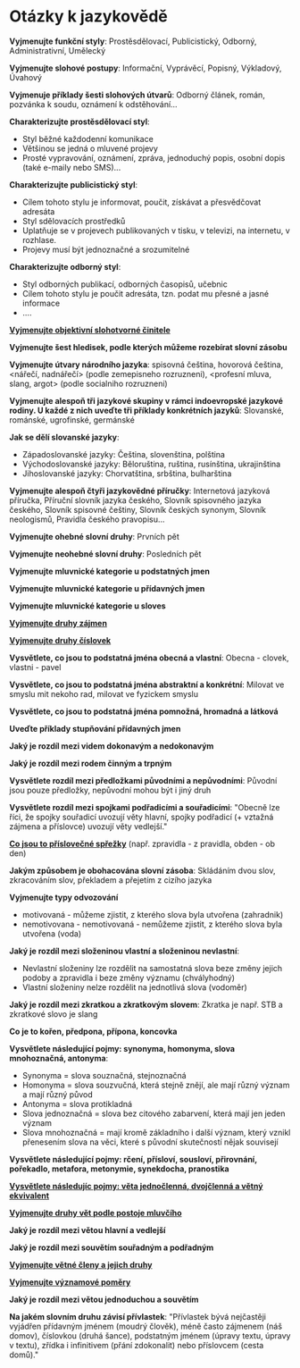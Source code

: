 # Otázky k jazykovědě

__Vyjmenujte funkční styly__: Prostěsdělovací, Publicistický, Odborný, Administrativní, Umělecký  

__Vyjmenujte slohové postupy__: Informační, Vyprávěcí, Popisný, Výkladový, Úvahový  

__Vyjmenuje příklady šesti slohových útvarů__: Odborný článek, román, pozvánka k soudu, oznámení k odstěhování...  

__Charakterizujte prostěsdělovací styl__: 
* Styl běžné každodenní komunikace
* Většinou se jedná o mluvené projevy
* Prosté vypravování, oznámení, zpráva, jednoduchý popis, osobní dopis (také e-maily nebo SMS)...

__Charakterizujte publicistický styl__: 
* Cílem tohoto stylu je informovat, poučit, získávat a přesvědčovat adresáta
* Styl sdělovacích prostředků
* Uplatňuje se v projevech publikovaných v tisku, v televizi, na internetu, v rozhlase.
* Projevy musí být jednoznačné a srozumitelné

__Charakterizujte odborný styl__:
* Styl odborných publikací, odborných časopisů, učebnic
* Cílem tohoto stylu je poučit adresáta, tzn. podat mu přesné a jasné informace
* ....

[__Vyjmenujte objektivní slohotvorné činitele__](https://www.gymmost.cz/sites/default/files/docs/studium/cestina/vejrazka/funkcni_styly.pdf)  

__Vyjmenujte šest hledisek, podle kterých můžeme rozebírat slovní zásobu__  

__Vyjmenujte útvary národního jazyka__: spisovná čeština, hovorová čeština, <nářečí, nadnářečí> (podle zemepisneho rozruzneni), <profesní mluva, slang, argot> (podle socialniho rozruzneni)  

__Vyjmenujte alespoň tři jazykové skupiny v rámci indoevropské jazykové rodiny. U každé z nich uveďte tři příklady konkrétních jazyků__: Slovanské, románské, ugrofinské, germánské  

__Jak se dělí slovanské jazyky__:
* Západoslovanské jazyky: Čeština, slovenština, polština
* Východoslovanské jazyky: Běloruština, ruština, rusínština, ukrajinština
* Jihoslovanské jazyky: Chorvatština, srbština, bulharština

__Vyjmenujte alespoň čtyři jazykovědné příručky__: Internetová jazyková příručka, Příruční slovník jazyka českého, Slovník spisovného jazyka českého, Slovník spisovné češtiny, Slovník českých synonym, Slovník neologismů, Pravidla českého pravopisu...  

__Vyjmenujte ohebné slovní druhy__: Prvních pět  

__Vyjmenujte neohebné slovní druhy__:  Posledních pět  

__Vyjmenujte mluvnické kategorie u podstatných jmen__  

__Vyjmenujte mluvnické kategorie u přídavných jmen__  

__Vyjmenujte mluvnické kategorie u sloves__  

[__Vyjmenujte druhy zájmen__](https://www.pravopisne.cz/2016/11/pravidla-druhy-zajmen/)  

[__Vyjmenujte druhy číslovek__](https://www.pravopisne.cz/2012/02/pravidla-cislovky/)  

__Vysvětlete, co jsou to podstatná jména obecná a vlastní__: Obecna - clovek, vlastni - pavel  

__Vysvětlete, co jsou to podstatná jména abstraktní a konkrétní__: Milovat ve smyslu mit nekoho rad, milovat ve fyzickem smyslu  

__Vysvětlete, co jsou to podstatná jména pomnožná, hromadná a látková__  

__Uveďte příklady stupňování přídavných jmen__  

__Jaký je rozdíl mezi videm dokonavým a nedokonavým__  

__Jaký je rozdíl mezi rodem činným a trpným__  

__Vysvětlete rozdíl mezi předložkami původními a nepůvodními__: Původní jsou pouze předložky, nepůvodní mohou být i jiný druh  

__Vysvětlete rozdíl mezi spojkami podřadicími a souřadicími__: "Obecně lze říci, že spojky souřadicí uvozují věty hlavní, spojky podřadicí (+ vztažná zájmena a příslovce) uvozují věty vedlejší."  

[__Co jsou to příslovečné spřežky__](https://cs.wikipedia.org/wiki/P%C5%99%C3%ADslove%C4%8Dn%C3%A1_sp%C5%99e%C5%BEka) (např. zpravidla - z pravidla, obden - ob den)  

__Jakým způsobem je obohacována slovní zásoba__: Skládáním dvou slov, zkracováním slov, překladem a přejetím z cizího jazyka  

__Vyjmenujte typy odvozování__
* motivovaná - můžeme zjistit, z kterého slova byla utvořena (zahradnik)
* nemotivovana - nemotivovaná - nemůžeme zjistit, z kterého slova byla utvořena (voda)

__Jaký je rozdíl mezi složeninou vlastní a složeninou nevlastní__:
* Nevlastní složeniny lze rozdělit na samostatná slova beze změny jejich podoby a zpravidla i beze změny významu (chvályhodný)
* Vlastní složeniny nelze rozdělit na jednotlivá slova (vodoměr)

__Jaký je rozdíl mezi zkratkou a zkratkovým slovem__: Zkratka je např. STB a zkratkové slovo je slang  

__Co je to kořen, předpona, přípona, koncovka__  

__Vysvětlete následující pojmy: synonyma, homonyma, slova mnohoznačná, antonyma__:
* Synonyma = slova souznačná, stejnoznačná
* Homonyma = slova souzvučná, která stejně znějí, ale mají různý význam a mají různý původ
* Antonyma = slova protikladná
* Slova jednoznačná = slova bez citového zabarvení, která mají jen jeden význam
* Slova mnohoznačná = mají kromě základního i další význam, který vznikl přenesením slova na věci, které s původní skutečností nějak souvisejí

__Vysvětlete následující pojmy: rčení, přísloví, sousloví, přirovnání, pořekadlo, metafora, metonymie, synekdocha, pranostika__  

[__Vysvětlete následujíc pojmy: věta jednočlenná, dvojčlenná a větný ekvivalent__](https://www.pravopisne.cz/2013/02/pravidla-vety-dvojclenne-jednoclenne-a-vetne-ekvivalenty/)  

[__Vyjmenujte druhy vět podle postoje mluvčího__](https://www.cesky-jazyk.cz/slovnicek-pojmu/vety-podle-postoje-mluvciho/)  

__Jaký je rozdíl mezi větou hlavní a vedlejší__  

__Jaký je rozdíl mezi souvětím souřadným a podřadným__  

[__Vyjmenujte větné členy a jejich druhy__](https://www.mojecestina.cz/article/2012092701-vetne-cleny-zakladni-prehled)  

[__Vyjmenujte významové poměry__](https://www.pravopisne.cz/2012/10/pravidla-vyznamove-pomery-mezi-vetami-hlavnimi/)  

__Jaký je rozdíl mezi větou jednoduchou a souvětím__  

__Na jakém slovním druhu závisí přívlastek__: "Přívlastek bývá nejčastěji vyjádřen přídavným jménem (moudrý člověk), méně často zájmenem (náš domov), číslovkou (druhá šance), podstatným jménem (úpravy textu, úpravy v textu), zřídka i infinitivem (přání zdokonalit) nebo příslovcem (cesta domů)."  
